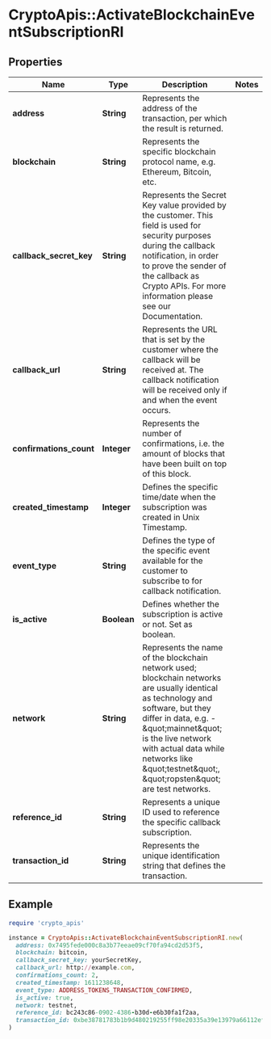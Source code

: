 # CryptoApis::ActivateBlockchainEventSubscriptionRI

## Properties

| Name | Type | Description | Notes |
| ---- | ---- | ----------- | ----- |
| **address** | **String** | Represents the address of the transaction, per which the result is returned. |  |
| **blockchain** | **String** | Represents the specific blockchain protocol name, e.g. Ethereum, Bitcoin, etc. |  |
| **callback_secret_key** | **String** | Represents the Secret Key value provided by the customer. This field is used for security purposes during the callback notification, in order to prove the sender of the callback as Crypto APIs. For more information please see our Documentation. |  |
| **callback_url** | **String** | Represents the URL that is set by the customer where the callback will be received at. The callback notification will be received only if and when the event occurs. |  |
| **confirmations_count** | **Integer** | Represents the number of confirmations, i.e. the amount of blocks that have been built on top of this block. |  |
| **created_timestamp** | **Integer** | Defines the specific time/date when the subscription was created in Unix Timestamp. |  |
| **event_type** | **String** | Defines the type of the specific event available for the customer to subscribe to for callback notification. |  |
| **is_active** | **Boolean** | Defines whether the subscription is active or not. Set as boolean. |  |
| **network** | **String** | Represents the name of the blockchain network used; blockchain networks are usually identical as technology and software, but they differ in data, e.g. - \&quot;mainnet\&quot; is the live network with actual data while networks like \&quot;testnet\&quot;, \&quot;ropsten\&quot; are test networks. |  |
| **reference_id** | **String** | Represents a unique ID used to reference the specific callback subscription. |  |
| **transaction_id** | **String** | Represents the unique identification string that defines the transaction. |  |

## Example

```ruby
require 'crypto_apis'

instance = CryptoApis::ActivateBlockchainEventSubscriptionRI.new(
  address: 0x7495fede000c8a3b77eeae09cf70fa94cd2d53f5,
  blockchain: bitcoin,
  callback_secret_key: yourSecretKey,
  callback_url: http://example.com,
  confirmations_count: 2,
  created_timestamp: 1611238648,
  event_type: ADDRESS_TOKENS_TRANSACTION_CONFIRMED,
  is_active: true,
  network: testnet,
  reference_id: bc243c86-0902-4386-b30d-e6b30fa1f2aa,
  transaction_id: 0xbe38781783b1b9d480219255ff98e20335a39e13979a66112efa33f05fde0a33
)
```

